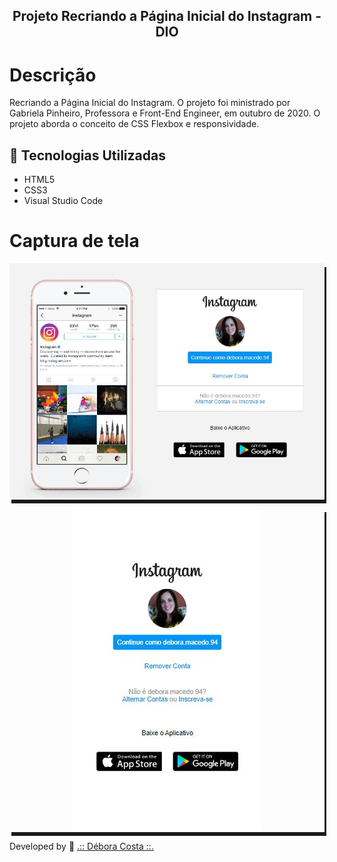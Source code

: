 <h2 align="center"> Projeto Recriando a Página Inicial do Instagram - DIO </h2>


# Descrição

Recriando a Página Inicial do Instagram. 
O projeto foi ministrado por Gabriela Pinheiro, Professora e Front-End Engineer, em outubro de 2020.
O projeto aborda o conceito de CSS Flexbox e responsividade.



## :rocket: Tecnologias Utilizadas 

- HTML5
- CSS3
- Visual Studio Code




# Captura de tela
<p align="center" style="box-shadow: 3px 6px">
    <img src= "https://github.com/Deboramc05/Projeto-Recriando-Instagram-Dio/blob/main/img/instagram_result.JPG?raw=true">
</p>
<p align="center" style="box-shadow: 3px 6px">
    <img src= "https://github.com/Deboramc05/Projeto-Recriando-Instagram-Dio/blob/main/img/Responsivo.JPG">
</p>


Developed by 🍁 [.:: Débora Costa ::.](https://https://github.com/Deboramc05)
